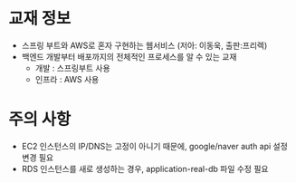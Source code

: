 # 교재 정보
- 스프링 부트와 AWS로 혼자 구현하는 웹서비스 (저아: 이동욱, 출판:프리렉)
- 백엔드 개발부터 배포까지의 전체적인 프로세스를 알 수 있는 교재
  - 개발 : 스프링부트 사용
  - 인프라 : AWS 사용

# 주의 사항
- EC2 인스턴스의 IP/DNS는 고정이 아니기 때문에, google/naver auth api 설정 변경 필요
- RDS 인스턴스를 새로 생성하는 경우, application-real-db 파일 수정 필요